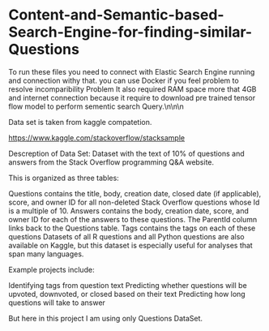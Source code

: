 # Content-and-Semantic-based-Search-Engine-for-finding-similar-Questions
To run these files you need to connect with Elastic Search Engine running and connection withy that.
you can use Docker if you feel problem to resolve incomparibility Problem
It also required RAM space more that 4GB and internet connection because it require to download pre trained tensor flow model to perform sementic search Query.\n\n\n


Data set is taken from kaggle compatetion.

https://www.kaggle.com/stackoverflow/stacksample

Descreption of Data Set:
Dataset with the text of 10% of questions and answers from the Stack Overflow programming Q&A website.

This is organized as three tables:

Questions contains the title, body, creation date, closed date (if applicable), score, and owner ID for all non-deleted Stack Overflow questions whose Id is a multiple of 10.
Answers contains the body, creation date, score, and owner ID for each of the answers to these questions. The ParentId column links back to the Questions table.
Tags contains the tags on each of these questions
Datasets of all R questions and all Python questions are also available on Kaggle, but this dataset is especially useful for analyses that span many languages.

Example projects include:

Identifying tags from question text
Predicting whether questions will be upvoted, downvoted, or closed based on their text
Predicting how long questions will take to answer


But here in this project I am using only Questions DataSet.
